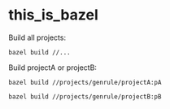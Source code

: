 # this_is_bazel

Build all projects:

    bazel build //...

Build projectA or projectB:

    bazel build //projects/genrule/projectA:pA

    bazel build //projects/genrule/projectB:pB